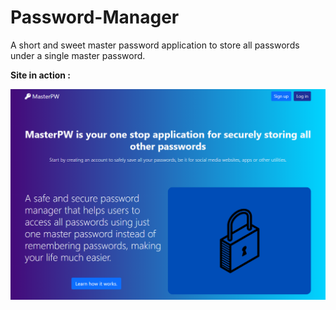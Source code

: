 # Password-Manager

A short and sweet master password application to store all passwords under a single master password.

**Site in action :**

<p align="center">
  <img src="img/landingpage.PNG"/>
</p>

<br><br>

